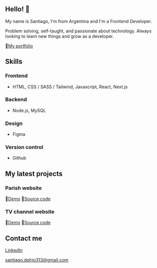 ## Hello! 👋

My name is Santiago, I'm from Argentina and I'm a Frontend Developer.

Problem solving, self-taught, and passionate about technology. Always looking to learn new things and grow as a developer. 

🔗[My portfolio](https://santiagodelrio.vercel.app/)

<!-------------->

## Skills
### Frontend
* HTML, CSS / SASS / Tailwind, Javascript, React, Next.js

### Backend
* Node.js, MySQL

### Design
* Figma

### Version control
* Github

<!-------------->

## My latest projects

### Parish website

🔗[Demo](https://parroquia.vercel.app/)
🔗[Source code](https://github.com/Santiago-delRio/Parroquia-Frontend)

### TV channel website

🔗[Demo](http://canal-de-television.vercel.app/)
🔗[Source code](https://github.com/Santiago-delRio/veoteveFrontend)

<!-------------->

## Contact me

[LinkedIn](https://www.linkedin.com/in/santiago-del-r%C3%ADo/)

santiago.delrio313@gmail.com
